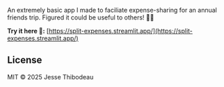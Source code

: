 An extremely basic app I made to faciliate expense-sharing for an annual friends trip. Figured it could be useful to others! 💸😄

**Try it here 🚀:** [https://split-expenses.streamlit.app/](https://split-expenses.streamlit.app/)

## License
MIT © 2025 Jesse Thibodeau
